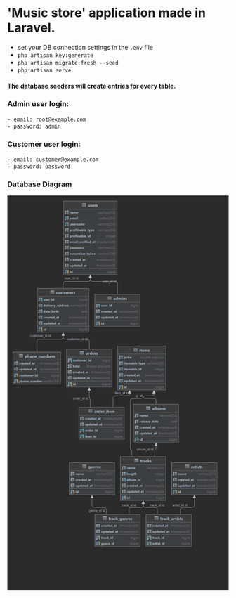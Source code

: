 # 'Music store' application made in Laravel.

- set your DB connection settings in the `.env` file
- `php artisan key:generate`
- `php artisan migrate:fresh --seed`
- `php artisan serve`

#### The database seeders will create entries for every table.

### Admin user login:

    - email: root@example.com  
    - password: admin  

### Customer user login:

    - email: customer@example.com  
    - password: password  

### Database Diagram

![Drag Racing](project-db-diagram.png)
